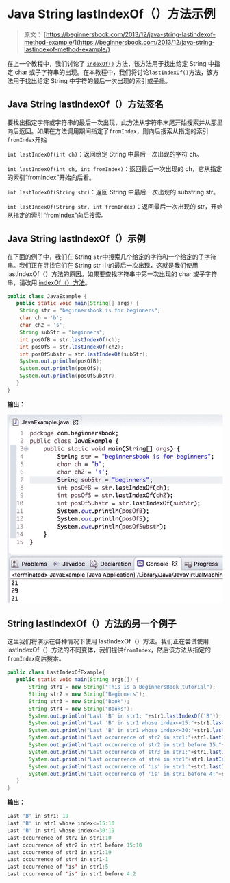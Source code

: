 # Java String lastIndexOf（）方法示例

> 原文： [https://beginnersbook.com/2013/12/java-string-lastindexof-method-example/](https://beginnersbook.com/2013/12/java-string-lastindexof-method-example/)

在上一个教程中，我们讨论了 [`indexOf()`](https://beginnersbook.com/2013/12/java-string-indexof-method-example/) 方法，该方法用于找出给定 String 中指定 char 或子字符串的出现。在本教程中，我们将讨论`lastIndexOf()`方法，该方法用于找出给定 String 中字符的最后一次出现的索引或[子串](https://beginnersbook.com/2013/12/java-string-substring-method-example/)。

## Java String lastIndexOf（）方法签名

要找出指定字符或字符串的最后一次出现，此方法从字符串末尾开始搜索并从那里向后返回。如果在方法调用期间指定了`fromIndex`，则向后搜索从指定的索引`fromIndex`开始

`int lastIndexOf(int ch)`：返回给定 String 中最后一次出现的字符 ch。

`int lastIndexOf(int ch, int fromIndex)`：返回最后一次出现的 ch，它从指定的索引“fromIndex”开始向后看。

`int lastIndexOf(String str)`：返回 String 中最后一次出现的 substring str。

`int lastIndexOf(String str, int fromIndex)`：返回最后一次出现的 str，开始从指定的索引“fromIndex”向后搜索。

## Java String lastIndexOf（）示例

在下面的例子中，我们在 String `str`中搜索几个给定的字符和一个给定的子字符串。我们正在寻找它们在 String str 中的最后一次出现，这就是我们使用 lastIndexOf（）方法的原因。如果要查找字符串中第一次出现的 char 或子字符串，请改用 [indexOf（）方法](https://beginnersbook.com/2013/12/java-string-indexof-method-example/)。

```java
public class JavaExample {  
   public static void main(String[] args) {  
	String str = "beginnersbook is for beginners";
	char ch = 'b';
	char ch2 = 's';
	String subStr = "beginners";
	int posOfB = str.lastIndexOf(ch);
	int posOfS = str.lastIndexOf(ch2);
	int posOfSubstr = str.lastIndexOf(subStr);
	System.out.println(posOfB);
	System.out.println(posOfS);
	System.out.println(posOfSubstr);
   }  
}
```

**输出：**

![Java String lastIndexOf() method example](img/3b658a6d87e136773487f05a7bb12294.jpg)

## String lastIndexOf（）方法的另一个例子

这里我们将演示在各种情况下使用 lastIndexOf（）方法。我们正在尝试使用 lastIndexOf（）方法的不同变体，我们提供`fromIndex`，然后该方法从指定的`fromIndex`向后搜索。

```java
public class LastIndexOfExample{
   public static void main(String args[]) {
       String str1 = new String("This is a BeginnersBook tutorial");
       String str2 = new String("Beginners");
       String str3 = new String("Book");
       String str4 = new String("Books");
       System.out.println("Last 'B' in str1: "+str1.lastIndexOf('B'));
       System.out.println("Last 'B' in str1 whose index<=15:"+str1.lastIndexOf('B', 15));
       System.out.println("Last 'B' in str1 whose index<=30:"+str1.lastIndexOf('B', 30));
       System.out.println("Last occurrence of str2 in str1:"+str1.lastIndexOf(str2));
       System.out.println("Last occurrence of str2 in str1 before 15:"+str1.lastIndexOf(str2, 15));
       System.out.println("Last occurrence of str3 in str1:"+str1.lastIndexOf(str3));
       System.out.println("Last occurrence of str4 in str1"+str1.lastIndexOf(str4));
       System.out.println("Last occurrence of 'is' in str1:"+str1.lastIndexOf("is"));
       System.out.println("Last occurrence of 'is' in str1 before 4:"+str1.lastIndexOf("is", 4));
   }
}
```

**输出：**

```java
Last 'B' in str1: 19
Last 'B' in str1 whose index<=15:10
Last 'B' in str1 whose index<=30:19
Last occurrence of str2 in str1:10
Last occurrence of str2 in str1 before 15:10
Last occurrence of str3 in str1:19
Last occurrence of str4 in str1-1
Last occurrence of 'is' in str1:5
Last occurrence of 'is' in str1 before 4:2
```